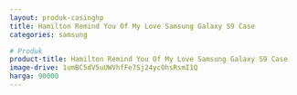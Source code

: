 ```yaml
---
layout: produk-casinghp
title: Hamilton Remind You Of My Love Samsung Galaxy S9 Case
categories: samsung

# Produk
product-title: Hamilton Remind You Of My Love Samsung Galaxy S9 Case
image-drive: 1umBC5dV5uUWVhfFe7Sj24ycOhsRsmI1Q
harga: 90000
---
```

